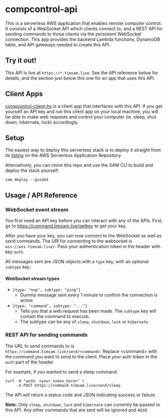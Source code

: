 # compcontrol-api

This is a serverless AWS application that enables remote computer control. It consists of a WebSocket API which clients connect to, and a REST API for sending commands to those clients via the persistent WebSocket connection. This app provides the backend Lambda functions, DynamoDB table, and API gateways needed to create this API.

## Try it out!

This API is live at `https://*.timsam.live`. See the API reference below for details, and the section just below this one for an app that uses this API.

## Client Apps

[compcontrol-client-hs](https://github.com/timTam97/compcontrol-client-hs) is a client app that interfaces with this API. If you get yourself an API key and run this client app on your local machine, you will be able to make web requests and control your computer (ie. sleep, shut down, hibernate, lock) accordingly.

## Setup

The easiest way to deploy this serverless stack is to deploy it straight from its [listing](https://serverlessrepo.aws.amazon.com/applications/ap-southeast-2/670960088768/compcontrol-api) on the AWS Serverless Application Repository.

Alternatively, you can clone this repo and use the SAM CLI to build and deploy the stack yourself:

```
sam deploy --guided
```

## Usage / API Reference

### WebSocket event stream

You first need an API key before you can interact with any of the APIs. First, go to https://command.timsam.live/getkey to get your key.

After you have your key, you can now connect to the WebSocket as well as send commands. The URI for connecting to the websocket is `wss://wss.timsam.live/`. Pass your authentication token in the header with key `auth`.

All messages sent are JSON objects with a `type` key, with an optional `subtype` key. 

#### WebSocket stream types
- `{type: "nop", subtype: "ping"}`
  - Dummy message sent every 1 minute to confirm the connection is active
- `{type: "command", subtype: "..."}`
  - Tells you that a web request has been made. The `subtype` key will contain the command to execute.
  - The subtype can be any of `sleep`, `shutdown`, `lock` or `hibernate`.

### REST API for sending commands

The URL to send commands to is `https://command.timsam.live/send/<command>`. Replace &lt;command> with the command you want to send to the client. Place your auth token in the `auth` part of the header.

For example, if you wanted to send a sleep command:

```
curl -H "auth: <your_token_here>" \
     -X POST https://command.timsam.live/send/sleep
```

The API will return a status code and JSON indicating success or failure.

**Note:** Only `sleep`, `shutdown`, `lock` and `hibernate` can currently be passed to this API. Any other commands that are sent will be ignored and `403`d.
